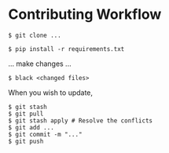# Contributing Workflow

```
$ git clone ...
```

```
$ pip install -r requirements.txt
```

... make changes ...

```
$ black <changed files>
```

When you wish to update,

```
$ git stash
$ git pull
$ git stash apply # Resolve the conflicts
$ git add ...
$ git commit -m "..."
$ git push
```
